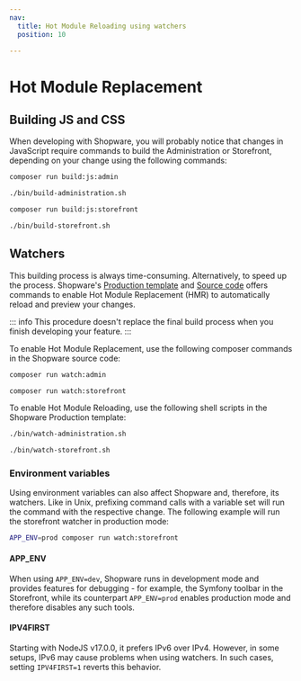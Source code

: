 ```yaml
---
nav:
  title: Hot Module Reloading using watchers
  position: 10

---
```


# Hot Module Replacement

## Building JS and CSS

When developing with Shopware, you will probably notice that changes in JavaScript require commands to build the Administration or
Storefront, depending on your change using the following commands:



<Tabs>
<Tab title="Build administration (Source code)">

```bash
composer run build:js:admin
```

</Tab>

<Tab title="Build administration (Production template)">

```bash
./bin/build-administration.sh
```

</Tab>

<Tab title="Build storefront (Source code)">

```bash
composer run build:js:storefront
```

</Tab>

<Tab title="Build storefront (Production template)">

```bash
./bin/build-storefront.sh
```

</Tab>
</Tabs>

## Watchers

This building process is always time-consuming. Alternatively, to speed up the process.
Shopware's [Production template](https://github.com/shopware/production) and [Source code](https://github.com/shopware/shopware) offers
commands to enable Hot Module Replacement (HMR) to automatically reload and preview your changes.

::: info
This procedure doesn't replace the final build process when you finish developing your feature.
:::

To enable Hot Module Replacement, use the following composer commands in the Shopware source code:

<Tabs>
<Tab title="Admin watcher">

```bash
composer run watch:admin
```

</Tab>

<Tab title="Storefront watcher">

```bash
composer run watch:storefront
```

</Tab>

</Tabs>

To enable Hot Module Reloading, use the following shell scripts in the Shopware Production template:

<Tabs>

<Tab title="Admin watcher">

```bash
./bin/watch-administration.sh
```

</Tab>


<Tab title="Storefront watcher">

```bash
./bin/watch-storefront.sh
```

</Tab>
</Tabs>

### Environment variables

Using environment variables can also affect Shopware and, therefore, its watchers. Like in Unix, prefixing command calls with a variable set
will run the command with the respective change. The following example will run the storefront watcher in production mode:

```bash
APP_ENV=prod composer run watch:storefront
```

#### APP_ENV

When using `APP_ENV=dev`, Shopware runs in development mode and provides features for debugging - for example, the Symfony toolbar in the
Storefront, while its counterpart `APP_ENV=prod` enables production mode and therefore disables any such tools.

#### IPV4FIRST

Starting with NodeJS v17.0.0, it prefers IPv6 over IPv4. However, in some setups, IPv6 may cause problems when using watchers. In such
cases, setting `IPV4FIRST=1` reverts this behavior.
